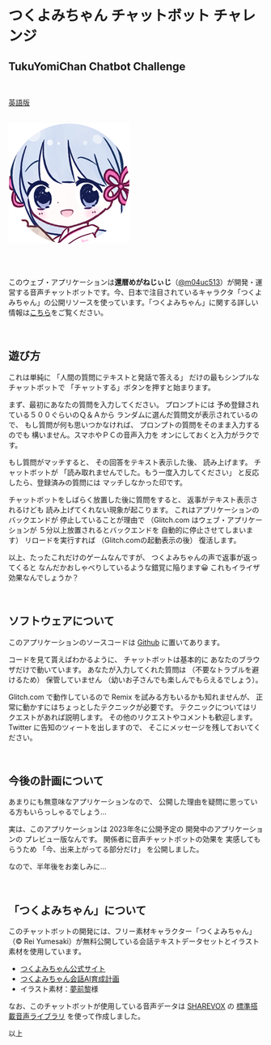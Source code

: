 # つくよみちゃん チャットボット チャレンジ
## TukuYomiChan Chatbot Challenge

<BR>

[英語版](https://github.com/m04uc513/tycc-voice-chatbot/blob/main/README.md)

<BR>

<div class="container">
  <img src="./public/tsukuyomi_icon.png" title="つくよみちゃん">
</div>

<BR><BR>

このウェブ・アプリケーションは**還暦めがねじぃじ**（[@m04uc513](https://twitter.com/m04uc513)）が開発・運営する音声チャットボットです。今、日本で注目されているキャラクタ「つくよみちゃん」の公開リソースを使っています。「つくよみちゃん」に関する詳しい情報は[こちら](https://github.com/m04uc513/tycc-voice-chatbot/blob/main/README-ja.md#TUKUYOMICHAN)をご覧ください。


<BR>

## 遊び方

これは単純に
「人間の質問にテキストと発話で答える」
だけの最もシンプルなチャットボットで
「チャットする」ボタンを押すと始まります。

まず、最初にあなたの質問を入力してください。
プロンプトには
予め登録されている５００ぐらいのＱ＆Ａから
ランダムに選んだ質問文が表示されているので、
もし質問が何も思いつかなければ、
プロンプトの質問をそのまま入力するのでも
構いません。スマホやＰＣの音声入力を
オンにしておくと入力がラクです。

もし質問がマッチすると、
その回答をテキスト表示した後、
読み上げます。
チャットボットが
「読み取れませんでした。もう一度入力してください」
と反応したら、登録済みの質問には
マッチしなかった印です。

チャットボットをしばらく放置した後に質問をすると、
返事がテキスト表示されるけども
読み上げてくれない現象が起こります。
これはアプリケーションのバックエンドが
停止していることが理由で
（Glitch.com はウェブ・アプリケーションが
５分以上放置されるとバックエンドを
自動的に停止させてしまいます）
リロードを実行すれば
（Glitch.comの起動表示の後）
復活します。

以上、たったこれだけのゲームなんですが、
つくよみちゃんの声で返事が返ってくると
なんだかおしゃべりしているような錯覚に陥ります😀
これもイライザ効果なんでしょうか？

<BR>

## ソフトウェアについて

このアプリケーションのソースコードは
[Github](https://github.com/m04uc513/tycc-voice-chatbot)
に置いてあります。

コードを見て貰えばわかるように、
チャットボットは基本的に
あなたのブラウザだけで動いています。
あなたが入力してくれた質問は
（不要なトラブルを避けるため）
保管していません
（幼いお子さんでも楽しんでもらえるでしょう）。

Glitch.com で動作しているので
Remix を試みる方もいるかも知れませんが、
正常に動かすにはちょっとしたテクニックが必要です。
テクニックについてはリクエストがあれば説明します。
その他のリクエストやコメントも歓迎します。
Twitter に告知のツィートを出しますので、
そこにメッセージを残しておいてください。

<BR>

## 今後の計画について

あまりにも無意味なアプリケーションなので、
公開した理由を疑問に思っている方もいらっしゃるでしょう…

実は、このアプリケーションは
2023年冬に公開予定の
開発中のアプリケーションの
プレビュー版なんです。
関係者に音声チャットボットの効果を
実感してもらうため
「今、出来上がってる部分だけ」
を公開しました。

なので、半年後をお楽しみに…

<BR>

## 「つくよみちゃん」について
<A NAME="TUKUYOMICHAN"></A>
このチャットボットの開発には、フリー素材キャラクター「つくよみちゃん」（© Rei Yumesaki）が無料公開している会話テキストデータセットとイラスト素材を使用しています。

* [つくよみちゃん公式サイト](https://tyc.rei-yumesaki.net/)
* [つくよみちゃん会話AI育成計画](https://tyc.rei-yumesaki.net/material/kaiwa-ai/)
* イラスト素材：[夢前黎](https://tyc.rei-yumesaki.net/material/illust/)様

なお、このチャットボットが使用している音声データは
[SHAREVOX](https://www.sharevox.app/)
の
[標準搭載音声ライブラリ](https://tyc.rei-yumesaki.net/news/sharevox/)
を使って作成しました。


以上
